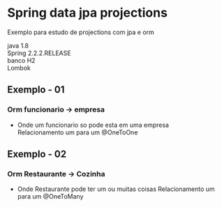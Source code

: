 # Spring data jpa projections
Exemplo para estudo de projections com jpa e orm

java 1.8 </br>
Spring 2.2.2.RELEASE </br>
banco H2 </br>
Lombok </br>

## Exemplo - 01
### Orm funcionario -> empresa
 * Onde um funcionario so pode esta em uma empresa </br>
   Relacionamento um para um @OneToOne </br>
      
## Exemplo - 02
### Orm Restaurante -> Cozinha
 * Onde Restaurante pode ter um ou muitas coisas 
   Relacionamento um para um @OneToMany 

